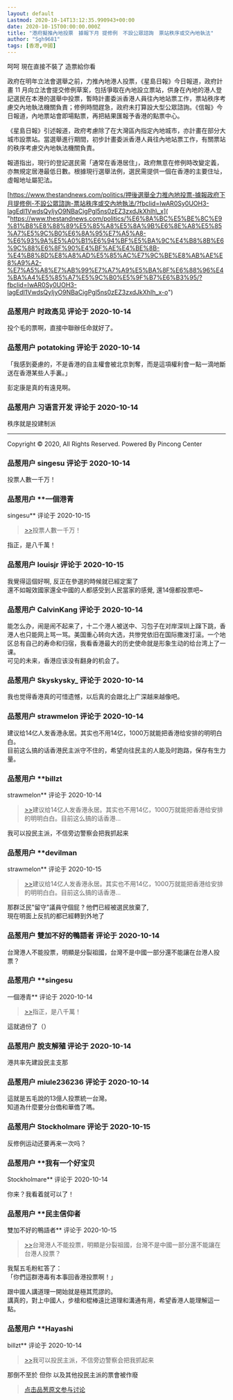 ```yaml
---
layout: default
Lastmod: 2020-10-14T13:12:35.990943+00:00
date: 2020-10-15T00:00:00.000Z
title: "港府擬推內地投票　據報下月 提修例　不設公眾諮詢　票站秩序或交內地執法"
author: "Sgh9681"
tags: [香港,中國]
---
```


呵呵 現在直接不裝了 造票給你看  
  
  
政府在明年立法會選舉之前，力推內地港人投票，《星島日報》今日報道，政府計畫 11 月向立法會提交修例草案，包括爭取在內地設立票站，供身在內地的港人登記選民在本港的選舉中投票，暫時計畫委派香港人員往內地站票工作，票站秩序考慮交內地執法機關負責；修例時間趕急，政府未打算設大型公眾諮詢。《信報》今日報道，內地票站會即場點票，再把結果匯報予香港的點票中心。  
  
《星島日報》引述報道，政府考慮除了在大灣區內指定內地城市，亦計畫在部分大城市設票站。當選舉進行期間，初步計畫委派香港人員往內地站票工作，有關票站的秩序考慮交內地執法機關負責。  
  
報道指出，現行的登記選民需「通常在香港居住」，政府無意在修例時改變定義，亦無規定居港最低日數。根據現行選舉法例，選民需提供一個在香港的主要住址，虛報地址屬犯法。  
  
[https://www.thestandnews.com/politics/押後選舉全力推內地投票-據報政府下月提修例-不設公眾諮詢-票站秩序或交內地執法/?fbclid=IwAR0Sy0UOH3-lagEdI1VwdsQyIjyO9NBaCigPgl5ns0zEZ3zxdJkXhIh\_x]( "https://www.thestandnews.com/politics/%E6%8A%BC%E5%BE%8C%E9%81%B8%E8%88%89%E5%85%A8%E5%8A%9B%E6%8E%A8%E5%85%A7%E5%9C%B0%E6%8A%95%E7%A5%A8-%E6%93%9A%E5%A0%B1%E6%94%BF%E5%BA%9C%E4%B8%8B%E6%9C%88%E6%8F%90%E4%BF%AE%E4%BE%8B-%E4%B8%8D%E8%A8%AD%E5%85%AC%E7%9C%BE%E8%AB%AE%E8%A9%A2-%E7%A5%A8%E7%AB%99%E7%A7%A9%E5%BA%8F%E6%88%96%E4%BA%A4%E5%85%A7%E5%9C%B0%E5%9F%B7%E6%B3%95/?fbclid=IwAR0Sy0UOH3-lagEdI1VwdsQyIjyO9NBaCigPgl5ns0zEZ3zxdJkXhIh_x-o")

            
### 品葱用户 **时政高见** 评论于 2020-10-14
        
投个毛的票啊，直接中聯辦任命就好了。
        


            
### 品葱用户 **potatoking** 评论于 2020-10-14
        
「我感到憂慮的，不是香港的自主權會被北京剝奪，而是這項權利會一點一滴地斷送在香港某些人手裏。」  
  
彭定康是真的有遠見啊。
        


            
### 品葱用户 **习语言开发** 评论于 2020-10-14
        
秩序就是投建制派  
  

* * *

  
Copyright © 2020, All Rights Reserved. Powered By Pincong Center
        


            
### 品葱用户 **singesu** 评论于 2020-10-14
        
投票人數一千万！
        


            
### 品葱用户 **一個港青 
singesu** 评论于 2020-10-15
        
> [\>>]( "/article/item_id-516276#")投票人數一千万！

  
指正，是八千萬！
        


            
### 品葱用户 **louisjr** 评论于 2020-10-15
        
我覺得這個好啊, 反正在參選的時候就已經定案了  
還不如報效國家還全中國的人都感受到人民當家的感覺, 還14億都投票吧~
        


            
### 品葱用户 **CalvinKang** 评论于 2020-10-14
        
能怎么办，闹是闹不起来了，十二个港人被送中、习包子在对岸深圳上蹿下跳，香港人也只能网上骂一骂。美国重心转向大选，共惨党依旧在国际撒泼打滚。一个地区总有自己的寿命和归宿，我看香港最大的历史使命就是形象生动的给台湾上了一课。  
可见的未来，香港应该没有翻身的机会了。
        


            
### 品葱用户 **Skyskysky_** 评论于 2020-10-14
        
我也觉得香港真的可惜遗憾，以后真的会跟北上广深越来越像吧。
        


            
### 品葱用户 **strawmelon** 评论于 2020-10-14
        
建议给14亿人发香港永居。其实也不用14亿，1000万就能把香港给安排的明明白白。  
目前这么搞的话香港民主派守不住的，希望向往民主的人能及时跑路，保存有生力量。
        


            
### 品葱用户 **billzt 
strawmelon** 评论于 2020-10-14
        
> [\>>]( "/article/item_id-516332#")建议给14亿人发香港永居。其实也不用14亿，1000万就能把香港给安排的明明白白。目前这么搞的话香港...

  
  
我可以投民主派，不信旁边警察会把我抓起来
        


            
### 品葱用户 **devilman 
strawmelon** 评论于 2020-10-15
        
> [\>>]( "/article/item_id-516332#")建议给14亿人发香港永居。其实也不用14亿，1000万就能把香港给安排的明明白白。目前这么搞的话香港...

  
  
那群泛民"留守"議員守個屁 ? 他們已經被選民放棄了,  
現在明面上反抗的都已經轉到外地了
        


            
### 品葱用户 **雙加不好的鴨語者** 评论于 2020-10-14
        
台灣港人不能投票，明顯是分裂祖國，台灣不是中國一部分還不能讓在台港人投票？
        


            
### 品葱用户 **singesu 
一個港青** 评论于 2020-10-14
        
> [\>>]( "/article/item_id-516293#")指正，是八千萬！

  
  
這就過份了（）
        


            
### 品葱用户 **脫支解殖** 评论于 2020-10-14
        
港共率先建設民主支那
        


            
### 品葱用户 **miule236236** 评论于 2020-10-14
        
這就是五毛說的13億人投票統一台灣。  
知道為什麼要分台僑和華僑了嗎。
        


            
### 品葱用户 **Stockholmare** 评论于 2020-10-15
        
反修例运动还要再来一次吗？
        


            
### 品葱用户 **我有一个好宝贝 
Stockholmare** 评论于 2020-10-14
        
你来？我看着就可以了！
        


            
### 品葱用户 **民主信仰者 
雙加不好的鴨語者** 评论于 2020-10-15
        
> [\>>]( "/article/item_id-516367#")台灣港人不能投票，明顯是分裂祖國，台灣不是中國一部分還不能讓在台港人投票？

  
我幫五毛粉紅答了：  
「你們這群港毒有本事回香港投票啊！」  
  
跟中國人講道理一開始就是極其荒謬的。  
講真的，對上中國人，步槍和棍棒遠比道理和溝通有用，希望香港人能理解這一點。
        


            
### 品葱用户 **Hayashi 
billzt** 评论于 2020-10-14
        
> [\>>]( "/article/item_id-516357#")我可以投民主派，不信旁边警察会把我抓起来

  
那倒不至於 但你 以及其他投民主派的票會被作廢
        






> [点击品葱原文参与讨论](https://pincong.rocks/article/25055)

